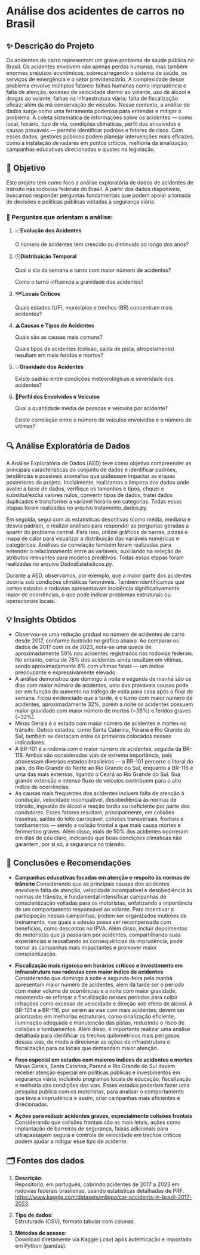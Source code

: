 # Análise dos acidentes de carros no Brasil

## ✨ Descrição do Projeto
Os acidentes de carro representam um grave problema de saúde pública no Brasil. Os acidentes envolvem não apenas perdas humanas, mas também enormes prejuízos econômicos, sobrecarregando o sistema de saúde, os serviços de emergência e o setor previdenciário. A complexidade desse problema envolve múltiplos fatores: falhas humanas como imprudência e falta de atenção, excesso de velocidade dormir ao volante, uso de álcool e drogas ao volante; falhas na infraestrutura viária; falta de fiscalização eficaz; além da má conservação de veículos. 
Nesse contexto, a análise de dados surge como uma ferramenta poderosa para entender e mitigar o problema. A coleta sistemática de informações sobre os acidentes — como local, horário, tipo de via, condições climáticas, perfil dos envolvidos e causas prováveis — permite identificar padrões e fatores de risco. Com esses dados, gestores públicos podem planejar intervenções mais eficazes, como a instalação de radares em pontos críticos, melhoria da sinalização, campanhas educativas direcionadas e ajustes na legislação.

## 🎯 Objetivo
Este projeto tem como foco a análise exploratória de dados de acidentes de trânsito nas rodovias federais do Brasil. A partir dos dados disponíveis, buscamos responder perguntas fundamentais que podem apoiar a tomada de decisões e políticas públicas voltadas à segurança viária.

### 🔎 Perguntas que orientam a análise:

1. 📈**Evolução dos Acidentes**
   
   O número de acidentes tem crescido ou diminuído ao longo dos anos?

2. 🕓**Distribuição Temporal**

   Qual o dia da semana e turno com maior número de acidentes?

   Como o turno influencia a gravidade dos acidentes?

3. 🗺️**Locais Críticos**

   Quais estados (UF), municípios e trechos (BR) concentram mais acidentes?

4. ⚠️**Causas e Tipos de Acidentes**

   Quais são as causas mais comuns?

   Quais tipos de acidentes (colisão, saída de pista, atropelamento) resultam em mais feridos e mortos?

5. 💥**Gravidade dos Acidentes**

   Existe padrão entre condições meteorológicas e severidade dos acidentes?

6. 🧍**Perfil dos Envolvidos e Veículos**
   
   Qual a quantidade média de pessoas e veículos por acidente?

   Existe correlação entre o número de veículos envolvidos e o número de vítimas?

## 🔍 Análise Exploratória de Dados
A Análise Exploratória de Dados (AED) teve como objetivo compreender as principais características do conjunto de dados e identificar padrões, tendências e possíveis anomalias que pudessem impactar as etapas posteriores do projeto. Inicialmente, realizamos a limpeza dos dados onde avaliei a base de dados, verifique os tamanhos e tipos, chquei e substitui/exclui valores nulos, convertir tipos de dados, tratei dados duplicados e transformei a varíavel horário em categorias. Todas essas etapas foram realizadas no arquivo tratamento_dados.py.

Em seguida, segui com as estatísticas descritivas (como média, mediana e desvio padrão), e realizei análises para responder as perguntas geradas a apartir do problema central. Para isso, utilizei gráficos de barras, pizzas e mapa de calor para visualizar a distribuição das variáveis numéricas e categóricas. Análises de correlação também foram realizadas para entender o relacionamento entre as variáveis, auxiliando na seleção de atributos relevantes para modelos preditivos. Todas essas etapas foram realizadas no arquivo DadosEstatisticos.py.

Durante a AED, observamos, por exemplo, que a maior parte dos acidentes ocorria sob condições climáticas favoráveis. Também identificamos que certos estados e rodovias apresentavam incidência significativamente maior de ocorrências, o que pode indicar problemas estruturais ou operacionais locais.

## 💡 Insights Obtidos
- Observou-se uma redução gradual no número de acidentes de carro desde 2017, conforme ilustrado no gráfico abaixo. Ao comparar os dados de 2017 com os de 2023, nota-se uma queda de aproximadamente 50% nos acidentes registrados nas rodovias federais. No entanto, cerca de 78% dos acidentes ainda resultam em vítimas, sendo aproximadamente 6% com vítimas fatais — um índice preocupante e expressivamente elevado.
- A análise demonstrou que domingo à noite e segunda de manhã são os dias com maior número de acidentes, uma das prováveis causas pode ser em função do aumento no tráfego de volta para casa após o final de semana. Ficou evidenciado que a tarde, é o turno com maior número de acidentes, aproximadamente 32%, porém a noite os acidentes possuem maior gravidade com maior número de mortos (~36%) e feridos graves (~32%). 
- Minas Gerais é o estado com maior número de acidentes e mortes no trânsito. Outros estados, como Santa Catarina, Paraná e Rio Grande do Sul, também se destacam entre os primeiros colocados nesses indicadores.
- A BR-101 é a rodovia com o maior número de acidentes, seguida da BR-116. Ambas são consideradas vias de extrema importância, pois atravessam diversos estados brasileiros — a BR-101 percorre o litoral do país, do Rio Grande do Norte ao Rio Grande do Sul, enquanto a BR-116 é uma das mais extensas, ligando o Ceará ao Rio Grande do Sul. Sua grande extensão e intenso fluxo de veículos contribuem para o alto índice de ocorrências.
- As causas mais frequentes dos acidentes incluem falta de atenção à condução, velocidade incompatível, desobediência às normas de trânsito, ingestão de álcool e reação tardia ou ineficiente por parte dos condutores. Esses fatores resultam, principalmente, em colisões traseiras, saídas do leito carroçável, colisões transversais, frontais e tombamentos — sendo a colisão frontal a que mais causa mortes e ferimentos graves. Além disso, mais de 50% dos acidentes ocorreram em dias de céu claro, indicando que boas condições climáticas não garantem, por si só, a segurança no trânsito.

## 📌 Conclusões e Recomendações
- **Campanhas educativas focadas em atenção e respeito às normas de trânsito**
Considerando que as principais causas dos acidentes envolvem falta de atenção, velocidade incompatível e desobediência às normas de trânsito, é fundamental intensificar campanhas de conscientização voltadas para os motoristas, enfatizando a importância de um comportamento responsável ao volante. Para incentivar a participação nessas campanhas, podem ser organizados mutirões de treinamento, nos quais a adesão possa ser recompensada com benefícios, como descontos no IPVA. Além disso, incluir depoimentos de motoristas que já passaram por acidentes, compartilhando suas experiências e ressaltando as consequências da imprudência, pode tornar as campanhas mais impactantes e promover maior conscientização.

- **Fiscalização mais rigorosa em horários críticos e investimento em infraestrutura nas rodovias com maior índice de acidentes**
Considerando que domingo à noite e segunda-feira pela manhã apresentam maior número de acidentes, além da tarde ser o período com maior volume de ocorrências e a noite com maior gravidade, recomenda-se reforçar a fiscalização nesses períodos para coibir infrações como excesso de velocidade e direção sob efeito de álcool.
A BR-101 e a BR-116, por serem as vias com mais acidentes, devem ser priorizadas em melhorias estruturais, como sinalização eficiente, iluminação adequada e manutenção das pistas, reduzindo o risco de colisões e tombamentos. Além disso, é importante realizar uma análise detalhada para identificar os trechos quilométricos mais perigosos dessas vias, de modo a direcionar as ações de infraestrutura e fiscalização para os locais que demandam maior atenção.

- **Foco especial em estados com maiores índices de acidentes e mortes**
Minas Gerais, Santa Catarina, Paraná e Rio Grande do Sul devem receber atenção especial em políticas públicas e investimentos em segurança viária, incluindo programas locais de educação, fiscalização e melhoria das condições das vias. Esses estados poderiam fazer uma pesquisa publica com os motoristas, para analisar o comportamento que leva a imprudência e assim, criar campanhas mais eficientes e direcionadas.

- **Ações para reduzir acidentes graves, especialmente colisões frontais**
Considerando que colisões frontais são as mais letais, ações como implantação de barreiras de segurança, faixas adicionais para ultrapassagem segura e controle de velocidade em trechos críticos podem ajudar a mitigar esse tipo de acidente.



## 🗂️ Fontes dos dados
1. 	**Descrição**:  
Repositório, em português, cobrindo acidentes de 2017 a 2023 em rodovias federais brasileiras, usando estatísticas detalhadas de PRF.
https://www.kaggle.com/datasets/mlippo/car-accidents-in-brazil-2017-2023.

2. **Tipo de dados**:   
Estruturado (CSV), formato tabular com colunas.

3. **Métodos de acesso**:   
Download diretamente via Kaggle (.csv) após autenticação e importado em Python (pandas).
